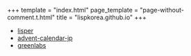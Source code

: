 +++
template = "index.html"
page_template = "page-without-comment.t.html"
title = "lispkorea.github.io"
+++

- [lisper](lisper)
- [advent-calendar-jp](advent-calendar-jp)
- [greenlabs](greenlabs)